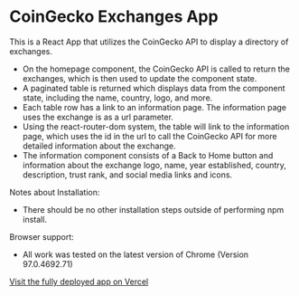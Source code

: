 # CoinGecko Exchanges App

This is a React App that utilizes the CoinGecko API to display a directory of exchanges.
* On the homepage component, the CoinGecko API is called to return the exchanges, which is then used to update the component state.
* A paginated table is returned which displays data from the component state, including the name, country, logo, and more.
* Each table row has a link to an information page. The information page uses the exchange is as a url parameter.
* Using the react-router-dom system, the table will link to the information page, which uses the id in the url to call the CoinGecko API for more detailed information about the exchange.
* The information component consists of a Back to Home button and information about the exchange logo, name, year established, country, description, trust rank, and social media links and icons.

Notes about Installation:
* There should be no other installation steps outside of performing npm install.

Browser support:
* All work was tested on the latest version of Chrome (Version 97.0.4692.71)


[Visit the fully deployed app on Vercel](https://coingecko-exchanges.vercel.app/)

